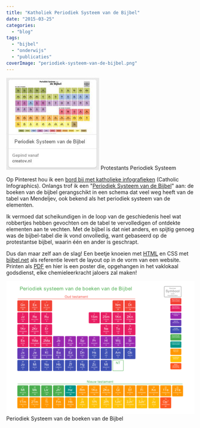 ```yaml
---
title: "Katholiek Periodiek Systeem van de Bijbel"
date: "2015-03-25"
categories: 
  - "blog"
tags: 
  - "bijbel"
  - "onderwijs"
  - "publicaties"
coverImage: "periodiek-systeem-van-de-bijbel.png"
---
```


[![Protestants Periodiek Systeem](images/protestants.jpg)](https://www.pinterest.com/pin/373517362821568416/) Protestants Periodiek Systeem

Op Pinterest hou ik een [bord bij met katholieke infografieken](https://www.pinterest.com/vicmortelmans/catholic-infographics/) (Catholic Infographics). Onlangs trof ik een "[Periodiek Systeem van de Bijbel](http://www.creatov.nl/2011/11/periodiek-systeem-van-de-bijbel/)" aan: de boeken van de bijbel gerangschikt in een schema dat veel weg heeft van de tabel van Mendeljev, ook bekend als het periodiek systeem van de elementen.

Ik vermoed dat scheikundigen in de loop van de geschiedenis heel wat robbertjes hebben gevochten om de tabel te vervolledigen of ontdekte elementen aan te vechten. Met de bijbel is dat niet anders, en spijtig genoeg was de bijbel-tabel die ik vond onvolledig, want gebaseerd op de protestantse bijbel, waarin één en ander is geschrapt.

Dus dan maar zelf aan de slag! Een beetje knoeien met [HTML](https://storage.googleapis.com/geloven-leren/printerboekjes/periodiek-systeem-van-de-bijbel.html "Periodiek Systeem HTML") en CSS met [bijbel.net](http://www.willibrordbijbel.nl/index.php?b=37) als referentie levert de layout op in de vorm van een website. Printen als [PDF](https://storage.googleapis.com/geloven-leren/printerboekjes/periodiek-systeem-van-de-bijbel.pdf "Periodiek Systeem van de boeken van de Bijbel (PDF)") en hier is een poster die, opgehangen in het vaklokaal godsdienst, elke chemieleerkracht jaloers zal maken!

[![Periodiek Systeem van de boeken van de Bijbel](images/periodiek-systeem-van-de-bijbel-1024x724.png)](https://storage.googleapis.com/geloven-leren/printerboekjes/periodiek-systeem-van-de-bijbel.pdf) Periodiek Systeem van de boeken van de Bijbel
